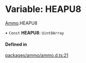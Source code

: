 # Variable: HEAPU8

[Ammo](../modules/Ammo.md).HEAPU8

• `Const` **HEAPU8**: `Uint8Array`

#### Defined in

[packages/ammo/ammo.d.ts:21](https://github.com/Orillusion/orillusion/blob/main/packages/ammo/ammo.d.ts#L21)

